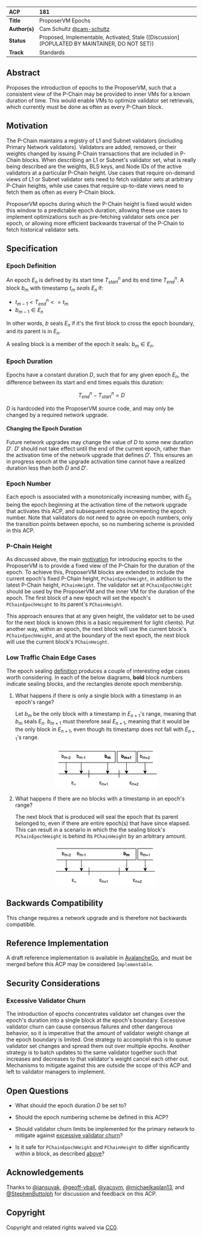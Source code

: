 | ACP | 181 |
| :--- | :--- |
| **Title** | ProposerVM Epochs |
| **Author(s)** | Cam Schultz [@cam-schultz](https://github.com/cam-schultz) |
| **Status** | Proposed, Implementable, Activated, Stale ([Discussion](POPULATED BY MAINTAINER, DO NOT SET)) |
| **Track** | Standards |

## Abstract

Proposes the introduction of epochs to the ProposerVM, such that a consistent view of the P-Chain may be provided to inner VMs for a known duration of time. This would enable VMs to optimize validator set retrievals, which currently must be done as often as every P-Chain block.

## Motivation

The P-Chain maintains a registry of L1 and Subnet validators (including Primary Network validators). Validators are added, removed, or their weights changed by issuing P-Chain transactions that are included in P-Chain blocks. When describing an L1 or Subnet's validator set, what is really being described are the weights, BLS keys, and Node IDs of the active validators at a particular P-Chain height. Use cases that require on-demand views of L1 or Subnet validator sets need to fetch validator sets at arbitrary P-Chain heights, while use cases that require up-to-date views need to fetch them as often as every P-Chain block.

ProposerVM epochs during which the P-Chain height is fixed would widen this window to a predictable epoch duration, allowing these use cases to implement optimizations such as pre-fetching validator sets once per epoch, or allowing more efficient backwards traversal of the P-Chain to fetch historical validator sets.

## Specification

### Epoch Definition

An epoch $E_n$ is defined by its start time $T_{start}^n$ and its end time $T_{end}^n$. A block $b_m$ with timestamp $t_m$ *seals* $E_n$ if:
- $t_{m-1} < T_{end}^n <= t_m$
- $b_{m-1} \in E_n$ 

In other words, $b$ seals $E_n$ if it's the first block to cross the epoch boundary, and its parent is in $E_n$.

A sealing block is a member of the epoch it seals: $b_m \in E_n$.

### Epoch Duration

Epochs have a constant duration $D$, such that for any given epoch $E_n$, the difference between its start and end times equals this duration: 

$$
T_{end}^n - T_{start}^n = D
$$ 

$D$ is hardcoded into the ProposerVM source code, and may only be changed by a required network upgrade.

#### Changing the Epoch Duration

Future network upgrades may change the value of $D$ to some new duration $D'$. $D'$ should not take effect until the end of the current epoch, rather than the activation time of the network upgrade that defines $D'$. This ensures an in progress epoch at the upgrade activation time cannot have a realized duration less than both $D$ and $D'$.

### Epoch Number

Each epoch is associated with a monotonically increasing number, with $E_0$ being the epoch beginning at the activation time of the network upgrade that activates this ACP, and subsequent epochs incrementing the epoch number. Note that validators do not need to agree on epoch numbers, only the transition points between epochs, so no numbering scheme is provided in this ACP.

### P-Chain Height

As discussed above, the main [motivation](#motivation) for introducing epochs to the ProposerVM is to provide a fixed view of the P-Chain for the duration of the epoch. To achieve this, ProposerVM blocks are extended to include the current epoch's fixed P-Chain height, `PChainEpochHeight`, in addition to the latest P-Chain height, `PChainHeight`. The validator set at `PChainEpochHeight` should be used by the ProposerVM and the inner VM for the duration of the epoch. The first block of a new epoch will set the epoch's `PChainEpochHeight` to its parent's `PChainHeight`.

This approach ensures that at any given height, the validator set to be used for the next block is known (this is a basic requirement for light clients). Put another way, within an epoch, the next block will use the current block's `PChainEpochHeight`, and at the boundary of the next epoch, the next block will use the current block's `PChainHeight`.

### Low Traffic Chain Edge Cases

The epoch sealing [definition](#epoch-definition) produces a couple of interesting edge cases worth considering. In each of the below diagrams, **bold** block numbers indicate sealing blocks, and the rectangles denote epoch membership.

1. What happens if there is only a single block with a timestamp in an epoch's range?

    Let $b_m$ be the only block with a timestamp in $E_{n+1}$'s range, meaning that $b_m$ seals $E_n$. $b_{m+1}$ must therefore seal $E_{n+1}$, meaning that it would be the only block in $E_{n+1}$, even though its timestamp does not fall with $E_{n+1}$'s range.

    <p align="center">
      <img src=./edge_case_1.png />
    </p>

2. What happens if there are no blocks with a timestamp in an epoch's range?

    The next block that is produced will seal the epoch that its parent belonged to, even if there are entire epoch(s) that have since elapsed. This can result in a scenario in which the the sealing block's `PChainEpochHeight` is behind its `PChainHeight` by an arbitrary amount.

    <p align="center">
      <img src=./edge_case_2.png />
    </p>

## Backwards Compatibility

This change requires a network upgrade and is therefore not backwards compatible.

## Reference Implementation

A draft reference implementation is available in [AvalancheGo](https://github.com/ava-labs/avalanchego/pull/3746), and must be merged before this ACP may be considered `Implementable`.

## Security Considerations

### Excessive Validator Churn

The introduction of epochs concentrates validator set changes over the epoch's duration into a single block at the epoch's boundary. Excessive validator churn can cause consensus failures and other dangerous behavior, so it is imperative that the amount of validator weight change at the epoch boundary is limited. One strategy to accomplish this is to queue validator set changes and spread them out over multiple epochs. Another strategy is to batch updates to the same validator together such that increases and decreases to that validator's weight cancel each other out. Mechanisms to mitigate against this are outside the scope of this ACP and left to validator managers to implement.

## Open Questions

- What should the epoch duration $D$ be set to?

- Should the epoch numbering scheme be defined in this ACP?

- Should validator churn limits be implemented for the primary network to mitigate against [excessive validator churn](#excessive-validator-churn)?

- Is it safe for `PChainEpochHeight` and `PChainHeight` to differ significantly within a block, as described [above](#low-traffic-chain-edge-cases)?

## Acknowledgements

Thanks to [@iansuvak](https://github.com/iansuvak),  [@geoff-vball](https://github.com/geoff-vball), [@yacovm](https://github.com/yacovm), [@michaelkaplan13](https://github.com/michaelkaplan13), and [@StephenButtolph](https://github.com/StephenButtolph) for discussion and feedback on this ACP.

## Copyright

Copyright and related rights waived via [CC0](https://creativecommons.org/publicdomain/zero/1.0/).
